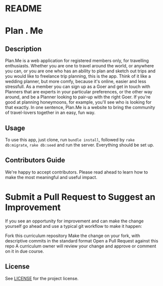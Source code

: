 # README

# Plan . Me

## Description

Plan.Me is a web application for registered members only, for travelling enthusiasts. Whether you are one to travel around the world, or anywhere you can, or you are one who has an ability to plan and sketch out trips and you would like to freelance trip planning, this is the app. Think of it like a wedding planner, but more comfy, because it's online, easier and less stressfull.
As a member you can sign up as a Goer and get in touch with Planners that are experts in your particular preferences, or the other way around, and be a Planner looking to pair-up with the right Goer. If you're good at planning honeymoons, for example, you'll see who is looking for that exactly.
In one sentence, Plan.Me is a website to bring the community of travel-lovers together in an easy, fun way.

## Usage

To use this app, just clone, run `bundle install`, followed by `rake db:migrate`, `rake db:seed` and run the server.
Everything should be set up.

## Contributors Guide

We're happy to accept contributors. Please read ahead to learn how to make the most meaningful and useful impact.

# Submit a Pull Request to Suggest an Improvement

If you see an opportunity for improvement and can make the change yourself go ahead and use a typical git workflow to make it happen:

Fork this curriculum repository
Make the change on your fork, with descriptive commits in the standard format
Open a Pull Request against this repo
A curriculum owner will review your change and approve or comment on it in due course.

## License

See [LICENSE](https://github.com/msickler/plan-me/blob/master/LICENSE) for the project license.
